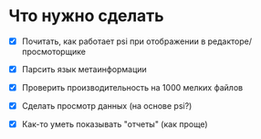 Что нужно сделать
=====
- [x] Почитать, как работает psi при отображении в редакторе/просмоторщике
- [x] Парсить язык метаинформации
- [x] Проверить производительность на 1000 мелких файлов
- [x] Сделать просмотр данных (на основе psi?)

- [x] Как-то уметь показывать "отчеты" (как проще)
